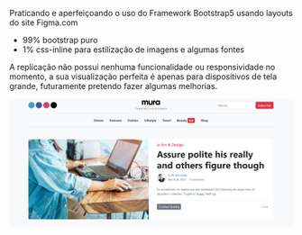 Praticando e aperfeiçoando o uso do Framework Bootstrap5 usando layouts do site Figma.com

* 99% bootstrap puro
* 1% css-inline para estilização de imagens e algumas fontes

A replicação não possui nenhuma funcionalidade ou responsividade no momento, a sua visualização perfeita é apenas para dispositivos de tela grande, futuramente pretendo fazer algumas melhorias.

<img src="/github-img/mura-figma.png">
